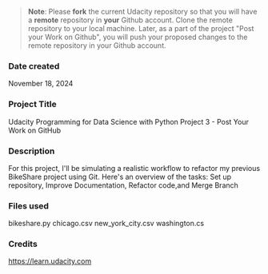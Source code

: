 >**Note**: Please **fork** the current Udacity repository so that you will have a **remote** repository in **your** Github account. Clone the remote repository to your local machine. Later, as a part of the project "Post your Work on Github", you will push your proposed changes to the remote repository in your Github account.

### Date created
November 18, 2024

### Project Title
Udacity Programming for Data Science with Python Project 3 - Post Your Work on GitHub

### Description
For this project, I'll  be simulating a realistic workflow to refactor my previous BikeShare project using Git. Here's an overview of the tasks: Set up repository, Improve Documentation, Refactor code,and Merge Branch

### Files used
bikeshare.py
chicago.csv
new_york_city.csv
washington.cs

### Credits
https://learn.udacity.com
